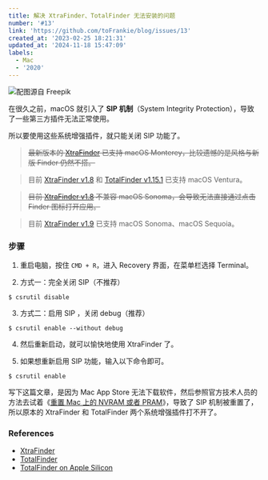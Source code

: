 ```yaml
---
title: 解决 XtraFinder、TotalFinder 无法安装的问题
number: '#13'
link: 'https://github.com/toFrankie/blog/issues/13'
created_at: '2023-02-25 18:21:31'
updated_at: '2024-11-18 15:47:09'
labels:
  - Mac
  - '2020'
---
```

![配图源自 Freepik](https://upload-images.jianshu.io/upload_images/5128488-6645cbcfce786693.jpg?imageMogr2/auto-orient/strip%7CimageView2/2/w/1240)

在很久之前，macOS 就引入了 **SIP 机制**（System Integrity Protection），导致了一些第三方插件无法正常使用。

所以要使用这些系统增强插件，就只能关闭 SIP 功能了。

> ~~最新版本的 [XtraFinder](https://www.trankynam.com/xtrafinder/) 已支持 macOS Monterey，比较遗憾的是风格与新版 Finder 仍然不搭。~~

> 目前 [XtraFinder v1.8](https://www.trankynam.com/xtrafinder/) 和 [TotalFinder v1.15.1](https://totalfinder.binaryage.com/) 已支持 macOS Ventura。

> ~~目前 [XtraFinder v1.8](https://www.trankynam.com/xtrafinder/) 不兼容 macOS Sonoma，会导致无法直接通过点击 Finder 图标打开应用。~~

> 目前 [XtraFinder v1.9](https://www.trankynam.com/xtrafinder/) 已支持 macOS Sonoma、macOS Sequoia。

### 步骤

1. 重启电脑，按住 `CMD + R`，进入 Recovery 界面，在菜单栏选择 Terminal。

2. 方式一：完全关闭 SIP（不推荐）
```
$ csrutil disable
```
3. 方式二：启用 SIP ，关闭 debug（推荐）
```
$ csrutil enable --without debug
```
4. 然后重新启动，就可以愉快地使用 XtraFinder 了。

5. 如果想重新启用 SIP 功能，输入以下命令即可。
```
$ csrutil enable
```

写下这篇文章，是因为 Mac App Store 无法下载软件，然后参照官方技术人员的方法去试着《[重置 Mac 上的 NVRAM 或者 PRAM](https://support.apple.com/zh-cn/HT204063)》，导致了 SIP 机制被重置了，所以原本的 XtraFinder 和 TotalFinder 两个系统增强插件打不开了。

### References

* [XtraFinder](https://www.trankynam.com/xtrafinder/)
* [TotalFinder](https://totalfinder.binaryage.com/)
* [TotalFinder on Apple Silicon](https://totalfinder.binaryage.com/apple-silicon)

